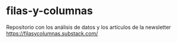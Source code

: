# filas-y-columnas
Repositorio con los análisis de datos y los artículos de la newsletter https://filasycolumnas.substack.com/
